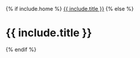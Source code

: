 <div class="title">
  {% if include.home %}
  <a href="/"{% if include.css %} class="{{ include.css }}"{% endif %}>{{ include.title }}</a>
  {% else %}
  <h1>{{ include.title }}</h1>
  {% endif %}
</div>
